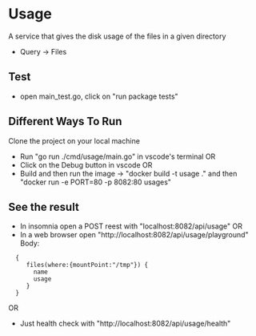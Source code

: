 # Usage
A service that gives the disk usage of the files in a given directory
- Query -> Files

## Test
- open main_test.go, click on "run package tests"

## Different Ways To Run
Clone the project on your local machine
- Run "go run ./cmd/usage/main.go" in vscode's terminal
OR 
- Click on the Debug button in vscode
OR
- Build and then run the image -> "docker build -t usage ." and then 
  "docker run -e PORT=80 -p 8082:80 usages"

## See the result
- In insomnia open a POST reest with "localhost:8082/api/usage"
OR 
- In a web browser open "http://localhost:8082/api/usage/playground"
Body:
```
  {
     files(where:{mountPoint:"/tmp"}) {
       name
       usage
     }
  }
```
OR
- Just health check with "http://localhost:8082/api/usage/health"

 







